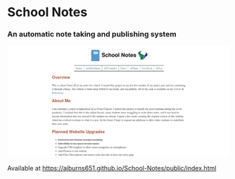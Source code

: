 # School Notes
### An automatic note taking and publishing system 
![Screenshot](homepage.png)


Available at https://ajburns651.github.io/School-Notes/public/index.html
